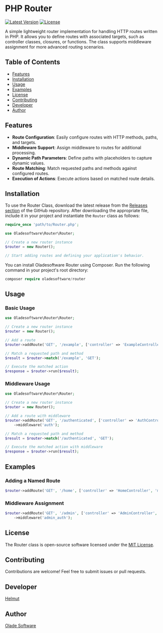 # PHP Router

[![Latest Version](https://img.shields.io/badge/version-0.0.1--alpha-blue.svg)](https://github.com/oladesoftware/router)
[![License](https://img.shields.io/badge/license-MIT-green.svg)](https://opensource.org/licenses/MIT)

A simple lightweight router implementation for handling HTTP routes written in PHP. It allows you to define routes with associated targets, such as controller classes, closures, or functions. The class supports middleware assignment for more advanced routing scenarios.

## Table of Contents

- [Features](#features)
- [Installation](#installation)
- [Usage](#usage)
- [Examples](#examples)
- [License](#license)
- [Contributing](#contributing)
- [Developer](#developer)
- [Author](#author)

## Features

- **Route Configuration**: Easily configure routes with HTTP methods, paths, and targets.
- **Middleware Support**: Assign middleware to routes for additional processing.
- **Dynamic Path Parameters**: Define paths with placeholders to capture dynamic values.
- **Route Matching**: Match requested paths and methods against configured routes.
- **Execution of Actions**: Execute actions based on matched route details.

## Installation

To use the Router Class, download the latest release from the [Releases section](https://github.com/oladesoftware/router/releases) of the GitHub repository. After downloading the appropriate file, include it in your project and instantiate the `Router` class as follows:

```php
require_once 'path/to/Router.php';

use Oladesoftware\Router\Router;

// Create a new router instance
$router = new Router();

// Start adding routes and defining your application's behavior.
```

You can install Oladesoftware Router using Composer. Run the following command in your project's root directory:

```php
composer require oladesoftware/router
```

## Usage

### Basic Usage

```php
use Oladesoftware\Router\Router;

// Create a new router instance
$router = new Router();

// Add a route
$router->addRoute('GET', '/example', ['controller' => 'ExampleController', 'method' => 'index']);

// Match a requested path and method
$result = $router->match('/example', 'GET');

// Execute the matched action
$response = $router->run($result);
```

### Middleware Usage

```php
use Oladesoftware\Router\Router;

// Create a new router instance
$router = new Router();

// Add a route with middleware
$router->addRoute('GET', '/authenticated', ['controller' => 'AuthController', 'method' => 'index'])
    ->middleware('auth');

// Match a requested path and method
$result = $router->match('/authenticated', 'GET');

// Execute the matched action with middleware
$response = $router->run($result);
```

## Examples

### Adding a Named Route

```php
$router->addRoute('GET', '/home', ['controller' => 'HomeController', 'method' => 'index'], 'home');
```

### Middleware Assignment

```php
$router->addRoute('GET', '/admin', ['controller' => 'AdminController', 'method' => 'dashboard'])
    ->middleware('admin_auth');
```

## License

The Router class is open-source software licensed under the [MIT License](https://opensource.org/licenses/MIT).

## Contributing

Contributions are welcome! Feel free to submit issues or pull requests.

## Developer

[Helmut](mailto:helmut.savoedo@olade.group)

## Author

[Olade Software](mailto:contact@oladesoftware.com)